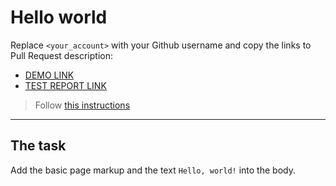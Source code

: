 # Hello world
Replace `<your_account>` with your Github username and copy the links to Pull Request description:
- [DEMO LINK](https://mr-valentos.github.io/layout_hello-world/)
- [TEST REPORT LINK](https://mr-valentos.github.io/layout_hello-world/report/html_report/)

> Follow [this instructions](https://mate-academy.github.io/layout_task-guideline/#how-to-solve-the-layout-tasks-on-github)
___

## The task
Add the basic page markup and the text `Hello, world!` into the body.
